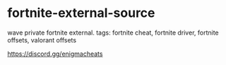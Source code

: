 # fortnite-external-source
wave private fortnite external. tags: fortnite cheat, fortnite driver, fortnite offsets, valorant offsets

https://discord.gg/enigmacheats
